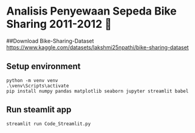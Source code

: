 # Analisis Penyewaan Sepeda Bike Sharing 2011-2012 🚴

##Download Bike-Sharing-Dataset
https://www.kaggle.com/datasets/lakshmi25npathi/bike-sharing-dataset

## Setup environment
```
python -m venv venv
.\venv\Scripts\activate
pip install numpy pandas matplotlib seaborn jupyter streamlit babel
```

## Run steamlit app
```
streamlit run Code_Streamlit.py
```
